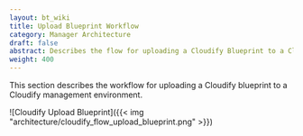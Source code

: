 ```yaml
---
layout: bt_wiki
title: Upload Blueprint Workflow
category: Manager Architecture
draft: false
abstract: Describes the flow for uploading a Cloudify Blueprint to a Cloudify management environment
weight: 400
---
```

This section describes the workflow for uploading a Cloudify blueprint to a Cloudify management environment.

![Cloudify Upload Blueprint]({{< img "architecture/cloudify_flow_upload_blueprint.png" >}})